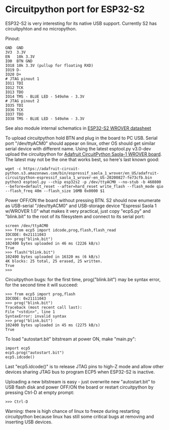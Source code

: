 # Circuitpython port for ESP32-S2

ESP32-S2 is very interesting for its native USB support.
Currently S2 has circuitpyhton and no micropython.

Pinout:

    GND  GND
    3V3  3.3V
    EN   10k 3.3V
    IO0  BTN GND
    IO18 10k 3.3V (pullup for floating RXD)
    IO19 D-
    IO20 D+
    # JTAG pinout 1
    IO11 TDI
    IO12 TCK
    IO13 TDO
    IO14 TMS - BLUE LED - 549ohm - 3.3V
    # JTAG pinout 2
    IO35 TDI
    IO36 TCK
    IO37 TDO
    IO38 TMS - BLUE LED - 549ohm - 3.3V

See also module internal schematics in
[ESP32-S2 WROVER datasheet](https://www.espressif.com/sites/default/files/documentation/esp32-s2-wrover_esp32-s2-wrover-i_datasheet_en.pdf)

To upload circuitpython hold BTN and plug in the board to PC USB.
Serial port "/dev/ttyACM0" should appear on linux, other OS should
get similar serial device with different name.
Using the latest esptool.py v3.0-dev upload the circuitpython for
[Adafruit CircuitPython Saola-1 WROVER board](https://adafruit-circuit-python.s3.amazonaws.com/index.html?prefix=bin/espressif_saola_1_wrover/en_US/).
The latest may not be the one that works best, so here's last known good:

    wget -c https://adafruit-circuit-python.s3.amazonaws.com/bin/espressif_saola_1_wrover/en_US/adafruit-circuitpython-espressif_saola_1_wrover-en_US-20200827-fe73cfb.bin
    python3 esptool.py --chip esp32s2 -p /dev/ttyACM0 --no-stub -b 460800 --before=default_reset --after=hard_reset write_flash --flash_mode qio --flash_freq 40m --flash_size 16MB 0x0000 $1

Power OFF/ON the board without pressing BTN.
S2 should now enumerate as USB-serial "/dev/ttyACM0" and 
USB-storage device "Espressi Saola 1 w/WROVER 1.0" what makes
it very practical, just copy "ecp5.py" and "blink.bit" to the
root of its filesystem and connect to its serial port:

    screen /dev/ttyACM0
    >>> from ecp5 import idcode,prog,flash,flash_read
    IDCODE: 0x21111043
    >>> prog("blink.bit")
    102400 bytes uploaded in 46 ms (2226 kB/s)
    True
    >>> flash("blink.bit")
    102400 bytes uploaded in 16320 ms (6 kB/s)
    4K blocks: 25 total, 25 erased, 25 written.
    True
    >>>

Circuitpython bugs: for the first time, prog("blink.bit")
may be syntax error, for the second time it will succeed:

    >>> from ecp5 import prog,flash
    IDCODE: 0x21111043
    >>> prog("blink.bit")
    Traceback (most recent call last):
    File "<stdin>", line 1
    SyntaxError: invalid syntax
    >>> prog("blink.bit")
    102400 bytes uploaded in 45 ms (2275 kB/s)
    True

To load "autostart.bit" bitstream at power ON, make "main.py":

    import ecp5
    ecp5.prog("autostart.bit")
    ecp5.idcode()

Last "ecp5.idcode()" is to release JTAG pins to high-Z mode
and allow other devices sharing JTAG bus to program ECP5 when
ESP32-S2 is inactive.

Uploading a new bitstream is easy - just overwrite new "autostart.bit" to
USB flash disk and power OFF/ON the board or restart circuitpython
by pressing Ctrl-D at empty prompt:

    >>> Ctrl-D

Warning: there is high chance of linux to freeze during restarting
circuitpython because linux has still some critical bugs at removing and
inserting USB devices.
